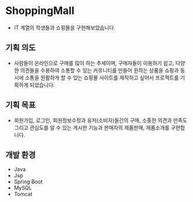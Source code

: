 # ShoppingMall

* IT 계열의 학생들과 쇼핑몰을 구현해보았습니다.

## 기획 의도
- 사람들이 온라인으로 구매를 많이 하는 추세이며, 구매자들이 이용하기 쉽고, 
  다양한 의견들을 수용하여 소통할 수 있는 커뮤니티를 만들어 원하는 상품을 쇼핑과 동시에 소통을 원활하게 할 수 있는 쇼핑몰 사이트를 제작하고
  싶어서 프로젝트를 기획하게 되었습니다.
  
  
 ## 기획 목표
 - 회원가입, 로그인, 회원정보수정과 유저(소비자)들간의 구매, 소중한 의견과 만족도 그리고 관심도를 알 수 있는 게시판 기능과
  판매자의 제품판매, 제품소개를 구현합니다.

 ## 개발 환경
  - Java
  - Jsp
  - Spring Boot
  - MySQL
  - Tomcat
